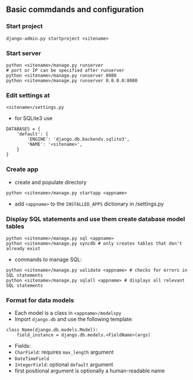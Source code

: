 ## Basic commdands and configuration

### Start project

    django-admin.py startproject <sitename>

### Start server

    python <sitename>/manage.py runserver
    # port or IP can be specified after runserver
    python <sitename>/manage.py runserver 8080 
    python <sitename>/manage.py runserver 0.0.0.0:8080

### Edit settings at

    <sitename>/settings.py

* for SQLite3 use

```
DATABASES = {
    'default': {
        'ENGINE': 'django.db.backends.sqlite3', 
        'NAME': '<sitename>',
    }
}
```

### Create app

 * create and populate directory

```
python <sitename>/manage.py startapp <appname>
```
    
 * add `<appname>` to the `INSTALLED_APPS` dictionary in <sitename>/settings.py

### Display SQL statements and use them create database model tables

```
python <sitename>/manage.py sql <appname>
python <sitename>/manage.py syncdb # only creates tables that don't already exist
```
    
* commands to manage SQL:

```
python <sitename>/manage.py validate <appname> # checks for errors in SQL statements
python <sitename>/manage.py sqlall <appname> # displays all relevant SQL statements
```

### Format for data models

 * Each model is a class in `<appname>/modelspy`
 * Import `django.db` and use the following template:

```
class Name(django.db.models.Model):
    field_instance = django.db.models.<FieldName>(args)
```
 * Fields:
  * `CharField`: requires `max_length` argument
  * `DateTimeField`
  * `IntegerField`: optional `default` argument
 * first positional argument is optionally a human-readable name
